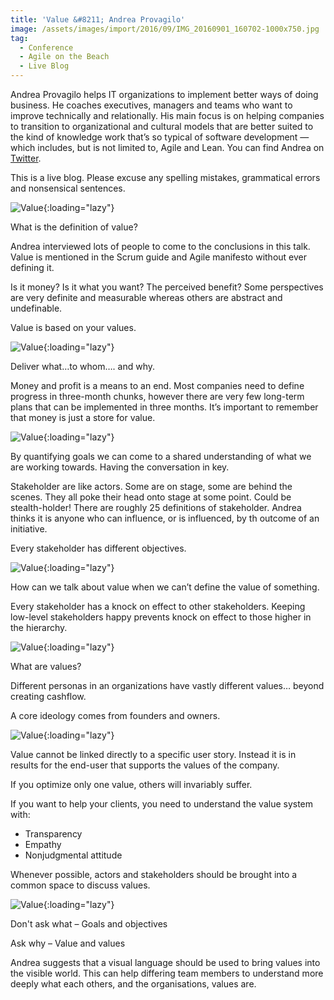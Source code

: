 ```yaml
---
title: 'Value &#8211; Andrea Provagilo'
image: /assets/images/import/2016/09/IMG_20160901_160702-1000x750.jpg
tag:
  - Conference
  - Agile on the Beach
  - Live Blog
---
```

<span style="font-weight: 400;">Andrea Provagilo helps IT organizations to implement better ways of doing business. He coaches executives, managers and teams who want to improve technically and relationally. His main focus is on helping companies to transition to organizational and cultural models that are better suited to the kind of knowledge work that’s so typical of software development — which includes, but is not limited to, Agile and Lean. You can find Andrea on </span>[<span style="font-weight: 400;">Twitter</span>](https://twitter.com/andreaprovaglio)<span style="font-weight: 400;">.</span>

<!--more-->

<span style="font-weight: 400;">This is a live blog. Please excuse any spelling mistakes, grammatical errors and nonsensical sentences.</span>

![Value](/assets/images/import/2016/09/IMG_20160901_160702-1000x750.jpg){:loading="lazy"}

What is the definition of value?

Andrea interviewed lots of people to come to the conclusions in this talk. Value is mentioned in the Scrum guide and Agile manifesto without ever defining it.

Is it money? Is it what you want? The perceived benefit? Some perspectives are very definite and measurable whereas others are abstract and undefinable.

Value is based on your values.

![Value](/assets/images/import/2016/09/IMG_20160901_162022-1000x750.jpg){:loading="lazy"}

Deliver what&#8230;to whom&#8230;. and why.

Money and profit is a means to an end. Most companies need to define progress in three-month chunks, however there are very few long-term plans that can be implemented in three months. It&#8217;s important to remember that money is just a store for value.

![Value](/assets/images/import/2016/09/IMG_20160901_162434-1000x750.jpg){:loading="lazy"}

By quantifying goals we can come to a shared understanding of what we are working towards. Having the conversation in key.

Stakeholder are like actors. Some are on stage, some are behind the scenes. They all poke their head onto stage at some point. Could be stealth-holder! There are roughly 25 definitions of stakeholder. Andrea thinks it is anyone who can influence, or is influenced, by th outcome of an initiative.

Every stakeholder has different objectives.

![Value](/assets/images/import/2016/09/IMG_20160901_163030-1000x750.jpg){:loading="lazy"}

How can we talk about value when we can&#8217;t define the value of something.

Every stakeholder has a knock on effect to other stakeholders. Keeping low-level stakeholders happy prevents knock on effect to those higher in the hierarchy.

![Value](/assets/images/import/2016/09/IMG_20160901_163526-1000x750.jpg){:loading="lazy"}

What are values?

Different personas in an organizations have vastly different values&#8230; beyond creating cashflow.

A core ideology comes from founders and owners.

![Value](/assets/images/import/2016/09/IMG_20160901_164756-1000x1333.jpg){:loading="lazy"}

Value cannot be linked directly to a specific user story. Instead it is in results for the end-user that supports the values of the company.

If you optimize only one value, others will invariably suffer.

If you want to help your clients, you need to understand the value system with:

  * Transparency
  * Empathy
  * Nonjudgmental attitude

Whenever possible, actors and stakeholders should be brought into a common space to discuss values.

![Value](/assets/images/import/2016/09/IMG_20160901_165438-1000x750.jpg){:loading="lazy"}

Don't ask what &#8211; Goals and objectives

Ask why &#8211; Value and values

Andrea suggests that a visual language should be used to bring values into the visible world. This can help differing team members to understand more deeply what each others, and the organisations, values are.
